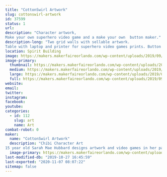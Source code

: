 ```yaml
---
title: "CottonSwirl Artwork"
slug: cottonswirl-artwork
id: 37599
status: 1
url: 
description: "Character artwork,
Make your own superhero video game and a make your own  button maker."
description-long: "Two grid walls with sellable artwork.
Table with laptop and printer for superhero video games prints. Button maker on opposite end of table and sellable stickers, magnets, buttons and art in the middle."
location: Spirit Building
image: https://makers.makerfaireorlando.com/wp-content/uploads/2019/09/20190209_100059-768x1024.jpg
image-primary:
  thumbnail: https://makers.makerfaireorlando.com/wp-content/uploads/2019/09/20190209_100059-150x150.jpg
  medium: https://makers.makerfaireorlando.com/wp-content/uploads/2019/09/20190209_100059-225x300.jpg
  large: https://makers.makerfaireorlando.com/wp-content/uploads/2019/09/20190209_100059-768x1024.jpg
  full: https://makers.makerfaireorlando.com/wp-content/uploads/2019/09/20190209_100059.jpg
website: 
email: 
twitter: 
instagram: 
facebook: 
youtube: 
categories:
  - id: 112
    slug: art
    name: Art
combat-robot: 0
maker:
  name: "CottonSwirl Artwork"
  description: "Chibi Character Art
15 year old Sarah Mae Hubbard designs artwork and video games in her particular chibi style."
  image-primary: https://makers.makerfaireorlando.com/wp-content/uploads/2019/09/CS_Redesign_-_Copy1.jpg
last-modified-db: "2019-10-27 16:45:59"
last-exported: "2020-11-07 08:07:22"
sitemap: false
---
```

